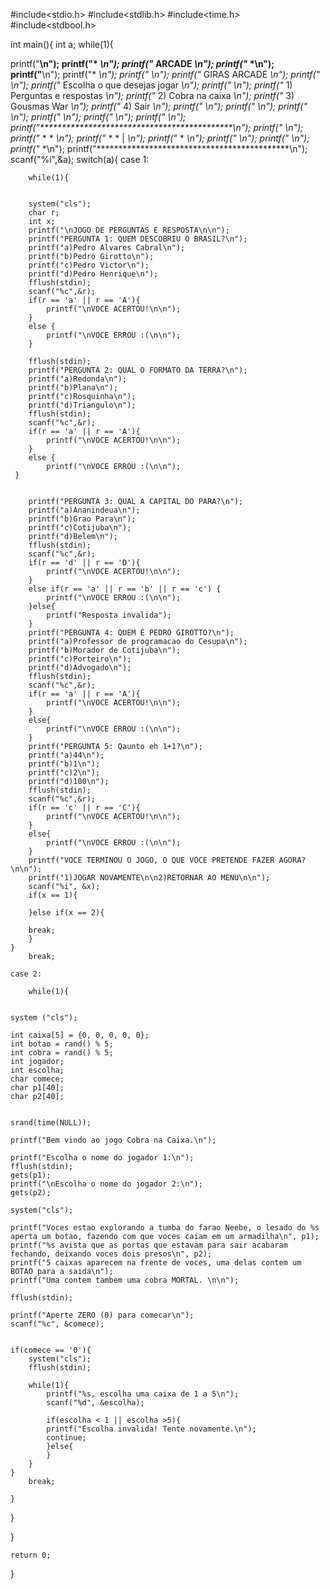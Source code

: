 #include<stdio.h>
#include<stdlib.h>
#include<time.h>
#include<stdbool.h>

int main(){
	int a;
	while(1){
	
printf("********************************************\n");
printf("*                                          *\n");
printf("*                 ARCADE                   *\n");
printf("*                                          *\n");
printf("********************************************\n");
printf("*                                          *\n");
printf("*                                          *\n");
printf("*              GIRAS ARCADE                *\n");
printf("*                                          *\n");
printf("*    Escolha o que desejas jogar           *\n");
printf("*                                          *\n");
printf("*    1) Perguntas e respostas              *\n");
printf("*    2) Cobra na caixa                     *\n");
printf("*    3) Gousmas War                        *\n");
printf("*    4) Sair                               *\n");
printf("*                                          *\n");
printf("*                                          *\n");
printf("*                                          *\n");
printf("*                                          *\n");
printf("*                                          *\n");
printf("*                                          *\n");
printf("********************************************\n");
printf("*                                          *\n");
printf("*      *                         *         *\n");
printf("*     * *                        |         *\n");
printf("*      *                                   *\n");
printf("*                                          *\n");
printf("*                                          *\n");
printf("*                                          *\n");
printf("********************************************\n");
scanf("%i",&a);
switch(a){
	case 1:
		
		while(1){
		
		
		system("cls");
		char r;
		int x;
		printf("\nJOGO DE PERGUNTAS E RESPOSTA\n\n");
		printf("PERGUNTA 1: QUEM DESCOBRIU O BRASIL?\n");
		printf("a)Pedro Alvares Cabral\n");
		printf("b)Pedro Girotto\n");
		printf("c)Pedro Victor\n");
		printf("d)Pedro Henrique\n");
		fflush(stdin);
		scanf("%c",&r);
		if(r == 'a' || r == 'A'){
			printf("\nVOCE ACERTOU!\n\n");
		}
		else {
			printf("\nVOCE ERROU :(\n\n");
		}
		
		fflush(stdin);
		printf("PERGUNTA 2: QUAL O FORMATO DA TERRA?\n");
		printf("a)Redonda\n");
		printf("b)Plana\n");
		printf("c)Rosquinha\n");
		printf("d)Triangulo\n");
		fflush(stdin);
		scanf("%c",&r);
		if(r == 'a' || r == 'A'){
			printf("\nVOCE ACERTOU!\n\n");
		}
		else {
			printf("\nVOCE ERROU :(\n\n");
	 }
		
		
		printf("PERGUNTA 3: QUAL A CAPITAL DO PARA?\n");
		printf("a)Ananindeua\n");
		printf("b)Grao Para\n");
		printf("c)Cotijuba\n");
		printf("d)Belem\n");
		fflush(stdin);
		scanf("%c",&r);
		if(r == 'd' || r == 'D'){
			printf("\nVOCE ACERTOU!\n\n");
		}
		else if(r == 'a' || r == 'b' || r == 'c') {
			printf("\nVOCE ERROU :(\n\n");
		}else{
			printf("Resposta invalida");
		}
		printf("PERGUNTA 4: QUEM É PEDRO GIROTTO?\n");
		printf("a)Professor de programacao do Cesupa\n");
		printf("b)Morador de Cotijuba\n");
		printf("c)Porteiro\n");
		printf("d)Advogado\n");
		fflush(stdin);
		scanf("%c",&r);
		if(r == 'a' || r == 'A'){
			printf("\nVOCE ACERTOU!\n\n");
		}
		else{
			printf("\nVOCE ERROU :(\n\n");
		}
		printf("PERGUNTA 5: Qaunto eh 1+1?\n");
		printf("a)44\n");
		printf("b)1\n");
		printf("c)2\n");
		printf("d)100\n");
		fflush(stdin);
		scanf("%c",&r);
		if(r == 'c' || r == 'C'){
			printf("\nVOCE ACERTOU!\n\n");
		}
		else{
			printf("\nVOCE ERROU :(\n\n");
		} 
		printf("VOCE TERMINOU O JOGO, O QUE VOCE PRETENDE FAZER AGORA?\n\n");
		printf("1)JOGAR NOVAMENTE\n\n2)RETORNAR AO MENU\n\n");
		scanf("%i", &x);
		if(x == 1){
			
		}else if(x == 2){
		
		break;	
		}
	}
		break;
	
	case 2:
		
		while(1){
		
	
	system ("cls");
	
	int caixa[5] = {0, 0, 0, 0, 0};
	int botao = rand() % 5;
	int cobra = rand() % 5;
	int jogador;
	int escolha;
	char comece;
	char p1[40];
	char p2[40];
	
	
	srand(time(NULL));
	
	printf("Bem vindo ao jogo Cobra na Caixa.\n");
	
	printf("Escolha o nome do jogador 1:\n");
	fflush(stdin);
	gets(p1);
	printf("\nEscolha o nome do jogador 2:\n");
	gets(p2);
	
	system("cls");
	
	printf("Voces estao explorando a tumba do farao Neebe, o lesado do %s aperta um botao, fazendo com que voces caiam em um armadilha\n", p1);
	printf("%s avista que as portas que estavam para sair acabaram fechando, deixando voces dois presos\n", p2);
	printf("5 caixas aparecem na frente de voces, uma delas contem um BOTAO para a saida\n");
	printf("Uma contem tambem uma cobra MORTAL. \n\n");
	
	fflush(stdin);
	
	printf("Aperte ZERO (0) para comecar\n");
	scanf("%c", &comece);
	
	
	if(comece == '0'){
		system("cls");
		fflush(stdin);
		
		while(1){
			printf("%s, escolha uma caixa de 1 a 5\n");
			scanf("%d", &escolha);
			
			if(escolha < 1 || escolha >5){
			printf("Escolha invalida! Tente novamente.\n");			
			continue;
			}else{
			}
		}
	}
		break;
		
	}
	
}	
	
}

	return 0;
}   
